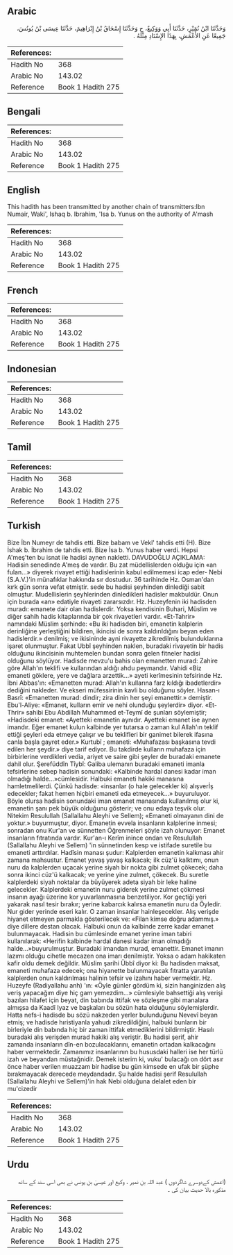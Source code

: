 ## Arabic


<div dir="rtl" lang="ar" style={{fontSize:'larger',backgroundColor:'#f8f9fa',padding:20}}>
وَحَدَّثَنَا ابْنُ نُمَيْرٍ، حَدَّثَنَا أَبِي وَوَكِيعٌ، ح وَحَدَّثَنَا إِسْحَاقُ بْنُ إِبْرَاهِيمَ، حَدَّثَنَا عِيسَى بْنُ يُونُسَ، جَمِيعًا عَنِ الأَعْمَشِ، بِهَذَا الإِسْنَادِ مِثْلَهُ ‏.‏
</div>
<div style={{backgroundColor:'#f8f9fa',padding:20, marginBottom: 10}}><table> <thead> <tr> <th>References:</th> <th></th> </tr> </thead> <tbody><tr><td>Hadith No</td><td>368</td></tr><tr><td>Arabic No</td><td>143.02</td></tr><tr><td>Reference</td><td>Book 1 Hadith 275</td></tr></tbody></table></div>

## Bengali


<div dir="ltr" lang="bn" style={{fontSize:'larger',backgroundColor:'#f8f9fa',padding:20}}>

</div>
<div style={{backgroundColor:'#f8f9fa',padding:20, marginBottom: 10}}><table> <thead> <tr> <th>References:</th> <th></th> </tr> </thead> <tbody><tr><td>Hadith No</td><td>368</td></tr><tr><td>Arabic No</td><td>143.02</td></tr><tr><td>Reference</td><td>Book 1 Hadith 275</td></tr></tbody></table></div>

## English


<div dir="ltr" lang="en" style={{fontSize:'larger',backgroundColor:'#f8f9fa',padding:20}}>
This hadith has been transmitted by another chain of transmitters:Ibn Numair, Waki', Ishaq b. Ibrahim, 'Isa b. Yunus on the authority of A'mash
</div>
<div style={{backgroundColor:'#f8f9fa',padding:20, marginBottom: 10}}><table> <thead> <tr> <th>References:</th> <th></th> </tr> </thead> <tbody><tr><td>Hadith No</td><td>368</td></tr><tr><td>Arabic No</td><td>143.02</td></tr><tr><td>Reference</td><td>Book 1 Hadith 275</td></tr></tbody></table></div>

## French


<div dir="ltr" lang="fr" style={{fontSize:'larger',backgroundColor:'#f8f9fa',padding:20}}>

</div>
<div style={{backgroundColor:'#f8f9fa',padding:20, marginBottom: 10}}><table> <thead> <tr> <th>References:</th> <th></th> </tr> </thead> <tbody><tr><td>Hadith No</td><td>368</td></tr><tr><td>Arabic No</td><td>143.02</td></tr><tr><td>Reference</td><td>Book 1 Hadith 275</td></tr></tbody></table></div>

## Indonesian


<div dir="ltr" lang="id" style={{fontSize:'larger',backgroundColor:'#f8f9fa',padding:20}}>

</div>
<div style={{backgroundColor:'#f8f9fa',padding:20, marginBottom: 10}}><table> <thead> <tr> <th>References:</th> <th></th> </tr> </thead> <tbody><tr><td>Hadith No</td><td>368</td></tr><tr><td>Arabic No</td><td>143.02</td></tr><tr><td>Reference</td><td>Book 1 Hadith 275</td></tr></tbody></table></div>

## Tamil


<div dir="ltr" lang="ta" style={{fontSize:'larger',backgroundColor:'#f8f9fa',padding:20}}>

</div>
<div style={{backgroundColor:'#f8f9fa',padding:20, marginBottom: 10}}><table> <thead> <tr> <th>References:</th> <th></th> </tr> </thead> <tbody><tr><td>Hadith No</td><td>368</td></tr><tr><td>Arabic No</td><td>143.02</td></tr><tr><td>Reference</td><td>Book 1 Hadith 275</td></tr></tbody></table></div>

## Turkish


<div dir="ltr" lang="tr" style={{fontSize:'larger',backgroundColor:'#f8f9fa',padding:20}}>
Bize İbn Numeyr de tahdis etti. Bize babam ve Vekl' tahdis etti (H). Bize İshak b. İbrahim de tahdis etti. Bize İsa b. Yunus haber verdi. Hepsi A'meş'ten bu isnat ile hadisi aynen nakletti. DAVUDOĞLU AÇIKLAMA: Hadisin senedinde A'meş de vardır. Bu zat müdellislerden olduğu için «an fulan...» diyerek rivayet ettiği hadislerinin kabul edilmemesi icap eder- Nebi (S.A.V.)'in münafıklar hakkında sır dostudur. 36 tarihinde Hz. Osman'dan kırk gün sonra vefat etmiştir. sede bu hadisi şeyhinden dinlediği sabit olmuştur. Mudellislerin şeyhlerinden dinledikleri hadisler makbuldür. Onun için burada «an» edatiyle rivayeti zararsızdır. Hz. Huzeyfenin iki hadisden muradı: emanete dair olan hadislerdir. Yoksa kendisinin Buhari, Müslim ve diğer sahih hadis kitaplarında bir çok rivayetleri vardır. «Et-Tahrir» namındaki Müslim şerhinde: «Bu iki hadisden biri, emanetin kalplerin derinliğine yerleştiğini bildiren, ikincisi de sonra kaldırıldığını beyan eden hadislerdir.» denilmiş; ve ikisininde ayni rivayette zikredilmiş bulunduklarına işaret olunmuştur. Fakat Ubbî şeyhinden naklen, buradaki rivayetin bir hadis olduğunu ikincisinin muhtemelen bundan sonra gelen fitneler hadisi olduğunu söylüyor. Hadisde mevzu'u bahis olan emanetten murad: Zahire göre Allah'ın teklifi ve kullarından aldığı ahdu peymandır. Vahidi «Biz emaneti göklere, yere ve dağlara arzettik...» ayeti kerîmesinin tefsirinde Hz. İbni Abbas'ın: «Emanetten murad: Allah'ın kullarına farz kıldığı ibadetlerdir» dediğini nakleder. Ve ekseri müfessirinin kavli bu olduğunu söyler. Hasan-ı Basrî: «Emanetten murad: dindir; zira dinin her şeyi emanettir.» demiştir. Ebu'l-Aliye: «Emanet, kulların emir ve nehi olunduğu şeylerdir» diyor. «Et-Thrir» sahibi Ebu Abdillah Muhammed et-Teymî de şunları söylemiştir; «Hadisdeki emanet: «Ayetteki emanetin aynıdır. Ayetteki emanet ise aynen imandır. Eğer emanet kulun kalbinde yer tutarsa o zaman kul Allah'ın teklif ettiği şeyleri eda etmeye çalışır ve bu teklifleri bir ganimet bilerek ifasına canla başla gayret eder.» Kurtubî ; emaneti: «Muhafazası başkasına tevdi edilen her şeydir.» diye tarif ediyor. Bu takdirde kulların muhafaza için birbirlerine verdikleri vedia, ariyet ve saire gibi şeyler de buradaki emanete dahil olur. Şerefüddîn Tîybî: Galiba ulemanın buradaki emaneti imanla tefsirlerine sebep hadisin sonundaki: «Kalbinde hardal danesi kadar iman olmadığı halde...»cümlesidir. Halbuki emaneti hakiki manasına hamletmelilerdi. Çünkü hadisde: «insanlar (o hale gelecekler ki) alışverİş edecekler; fakat hemen hiçbiri emaneti eda etmeyecek...» buyuruluyor. Böyle olursa hadisin sonundaki iman emanet manasında kullanılmış olur ki, emanetin şanı pek büyük olduğunu gösterir; ve onu edaya teşvik olur. Nitekim Resulullah (Sallallahu Aleyhi ve Sellem); «Emaneti olmayanın dini de yoktur.» buyurmuştur, diyor. Emanetin evvela insanların kalplerine inmesi; sonradan onu Kur'an ve sünnetten Öğrenmeleri şöyle izah olunuyor: Emanet insanların fıtratında vardır. Kur'an-ı Kerîm inince ondan ve Resulullah (Sallallahu Aleyhi ve Sellem) 'in sünnetinden kesp ve istifade suretile bu emaneti arttırdılar. Hadîsin manası şudur: Kalplerden emanetin kalkması ahir zamana mahsustur. Emanet yavaş yavaş kalkacak; ilk cüz'ü kalktımı, onun nuru da kalplerden uçacak yerine siyah bir nokta gibi zulmet çökecek; daha sonra ikinci cüz'ü kalkacak; ve yerine yine zulmet, çökecek. Bu suretle kalplerdeki siyah noktalar da büyüyerek adeta siyah bir leke haline gelecekler. Kalplerdeki emanetin nuru giderek yerine zulmet çökmesi insanın ayağı üzerine kor yuvarlanmasına benzetiliyor. Kor geçtiği yeri yakarak nasıl tesir bırakır; yerine kabarcık kalırsa emanetin nuru da Öyledir. Nur gider yerinde eseri kalır. O zaman insanlar hainleşecekler. Alış verişde hiyanet etmeyen parmakla gösterilecek ve: «Filan kimse doğru adammış.» diye dillere destan olacak. Halbuki onun da kalbinde zerre kadar emanet bulunmayacak. Hadisin bu cümlesinde emanet yerine iman tabiri kullanılarak: «Herifin kalbinde hardal danesi kadar iman olmadığı halde...»buyurulmuştur. Buradaki imandan murad, emanettir. Emanet imanın lazımı olduğu cihetle mecazen ona imarı denilmiştir. Yoksa o adam hakikaten kafir oldu demek değildir. Müslim şarihi Übbî diyor ki: Bu hadisden maksat, emaneti muhafaza edecek; ona hiyanette bulunmayacak fıtratta yaratılan kalplerden onun kaldırılması halinin tefsir ve izahını haber vermektir. Hz. Huzeyfe (Radiyallahu anh) 'ın: «Öyle günler gördüm ki, sizin hanginizden alış veriş yapacağım diye hiç gam yemezdim...» cümlesiyle bahsettiği alış verişi bazıları hilafet için beyat, din babında ittifak ve sözleşme gibi manalara almışsa da Kaadî Iyaz ve başkaları bu sözün hata olduğunu söylemişlerdir. Hatta nefs-i hadisde bu sözü nakzeden yerler bulunduğunu Nevevî beyan etmiş; ve hadisde hıristiyanla yahudı zikredildiğini, halbuki bunların bir birleriyle din babında hiç bir zaman ittifak etmediklerini bildirmiştir. Hasılı buradaki alış verişden murad hakiki alış veriştir. Bu hadisi şerif, ahir zamanda insanların dîn-en bozulacaklarını, emanetin ortadan kalkacağını haber vermektedir. Zamanımız insanlarının bu hususdaki halleri ise her türlü izah ve beyandan müstağnidir. Demek isterim ki, vuku' bulacağı on dört asır önce haber verilen muazzam bir hadise bu gün kimsede en ufak bir şüphe bırakmayacak derecede meydandadır. Şu halde hadisi şerif Resulullah (Sallallahu Aleyhi ve Sellem)'in hak Nebi olduğuna delalet eden bir mu'cizedir
</div>
<div style={{backgroundColor:'#f8f9fa',padding:20, marginBottom: 10}}><table> <thead> <tr> <th>References:</th> <th></th> </tr> </thead> <tbody><tr><td>Hadith No</td><td>368</td></tr><tr><td>Arabic No</td><td>143.02</td></tr><tr><td>Reference</td><td>Book 1 Hadith 275</td></tr></tbody></table></div>

## Urdu


<div dir="rtl" lang="ur" style={{fontSize:'larger',backgroundColor:'#f8f9fa',padding:20}}>
(اعمش کےدوسرے شاگردوں ) عبد اللہ بن نمیر ، وکیع اور عیسیٰ بن یونس نے بھی اسی سند کے ساتھ مذکورہ بالا حدیث بیان کی ۔
</div>
<div style={{backgroundColor:'#f8f9fa',padding:20, marginBottom: 10}}><table> <thead> <tr> <th>References:</th> <th></th> </tr> </thead> <tbody><tr><td>Hadith No</td><td>368</td></tr><tr><td>Arabic No</td><td>143.02</td></tr><tr><td>Reference</td><td>Book 1 Hadith 275</td></tr></tbody></table></div>